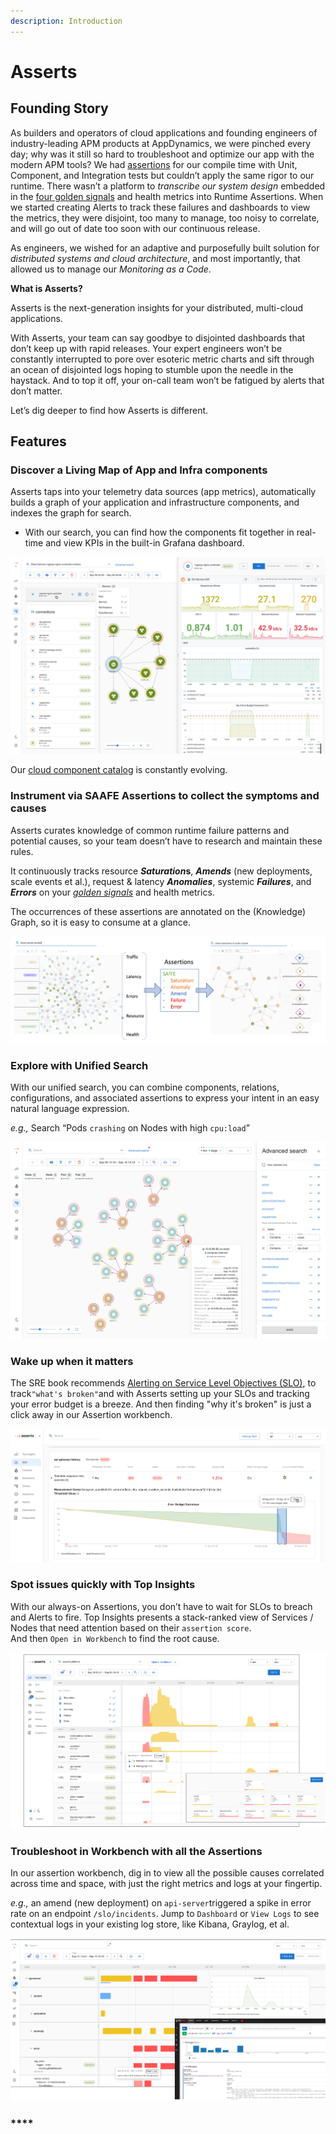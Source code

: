 ```yaml
---
description: Introduction
---
```


# Asserts

## **Founding Story**

As builders and operators of cloud applications and founding engineers of industry-leading APM products at AppDynamics, we were pinched every day; why was it still so hard to troubleshoot and optimize our app with the modern APM tools? We had [assertions](https://en.wikipedia.org/wiki/Assertion\_\(software\_development\)) for our compile time with Unit, Component, and Integration tests but couldn’t apply the same rigor to our runtime. There wasn’t a platform to _transcribe our system design_ embedded in the [four golden signals](https://sre.google/sre-book/monitoring-distributed-systems/#xref\_monitoring\_golden-signals) and health metrics into Runtime Assertions. When we started creating Alerts to track these failures and dashboards to view the metrics, they were disjoint, too many to manage, too noisy to correlate, and will go out of date too soon with our continuous release.

As engineers, we wished for an adaptive and purposefully built solution for _distributed systems and cloud architecture_, and most importantly, that allowed us to manage our _Monitoring as a Code_.

**What is Asserts?**

Asserts is the next-generation insights for your distributed, multi-cloud applications.

With Asserts, your team can say goodbye to disjointed dashboards that don’t keep up with rapid releases. Your expert engineers won’t be constantly interrupted to pore over esoteric metric charts and sift through an ocean of disjointed logs hoping to stumble upon the needle in the haystack. And to top it off, your on-call team won’t be fatigued by alerts that don’t matter.

Let’s dig deeper to find how Asserts is different.

## **Features**

### **Discover a Living Map of App and Infra components**

Asserts taps into your telemetry data sources (app metrics), automatically builds a graph of your application and infrastructure components, and indexes the graph for search.

* With our search, you can find how the components fit together in real-time and view KPIs in the built-in Grafana dashboard.

![](<.gitbook/assets/Screen Shot 2021-09-17 at 12.30.30 AM.png>)

Our [cloud component catalog](cloud-platforms.md) is constantly evolving.

### Instrument **via SAAFE Assertions to collect the symptoms and causes**

Asserts curates knowledge of common runtime failure patterns and potential causes, so your team doesn’t have to research and maintain these rules.

It continuously tracks resource _**Saturation**_**s**, _**Amends**_ (new deployments, scale events et al.), request & latency _**Anomalies**_, systemic _**Failures**_, and _**Errors**_ on your [_golden signals_](https://sre.google/sre-book/monitoring-distributed-systems/#xref\_monitoring\_golden-signals) and health metrics.

The occurrences of these assertions are annotated on the (Knowledge) Graph, so it is easy to consume at a glance.&#x20;

![](.gitbook/assets/1.png)

### **Explore with Unified Search**

With our unified search, you can combine components, relations, configurations, and associated assertions to express your intent in an easy natural language expression.

_e.g.,_ Search “Pods `crashing` on Nodes with high `cpu:load`”&#x20;

![](<.gitbook/assets/Screen Shot 2021-09-16 at 11.34.26 PM.png>)

### **Wake up when it matters**

The SRE book recommends [Alerting on Service Level Objectives (SLO)](https://sre.google/workbook/alerting-on-slos/), to track`"what's broken"`and with Asserts setting up your SLOs and tracking your error budget is a breeze. And then finding "why it's broken" is just a click away in our Assertion workbench.

![](<.gitbook/assets/Screen Shot 2021-09-30 at 9.19.41 AM.png>)

### **Spot issues quickly with Top Insights**

With our always-on Assertions, you don’t have to wait for SLOs to breach and Alerts to fire. Top Insights presents a stack-ranked view of Services / Nodes that need attention based on their `assertion score`. \
And then `Open in Workbench` to find the root cause.

![](<.gitbook/assets/Screen Shot 2021-09-17 at 12.32.50 AM.png>)

### **Troubleshoot in Workbench with all the Assertions**

In our assertion workbench, dig in to view all the possible causes correlated across time and space, with just the right metrics and logs at your fingertip.

_e.g.,_ an amend (new deployment) on `api-server`triggered a spike in error rate on an endpoint `/slo/incidents`. Jump to `Dashboard` or `View Logs` to see contextual logs in your existing log store, like Kibana, Graylog, et al.

![](<.gitbook/assets/Screen Shot 2021-09-17 at 12.38.03 AM.png>)

### ****
